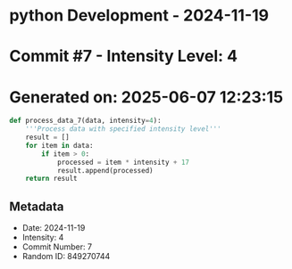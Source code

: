 ﻿# python Development - 2024-11-19
# Commit #7 - Intensity Level: 4
# Generated on: 2025-06-07 12:23:15
```python
def process_data_7(data, intensity=4):
    '''Process data with specified intensity level'''
    result = []
    for item in data:
        if item > 0:
            processed = item * intensity + 17
            result.append(processed)
    return result
```
## Metadata
- Date: 2024-11-19
- Intensity: 4
- Commit Number: 7
- Random ID: 849270744
